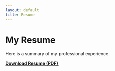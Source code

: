 ```yaml
---
layout: default
title: Resume
---
```

# My Resume

Here is a summary of my professional experience.

**[Download Resume (PDF)](/assets/resume.pdf)**
